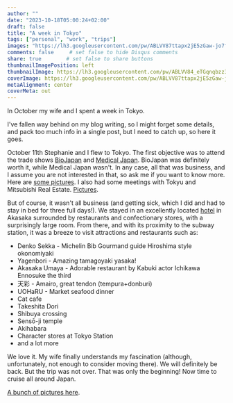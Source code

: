 ```yaml
---
author: ""
date: "2023-10-18T05:00:24+02:00"
draft: false
title: "A week in Tokyo"
tags: ["personal", "work", "trips"]
images: "https://lh3.googleusercontent.com/pw/ABLVV87ttapx2jE5zGaw-jo7fcnnjHJOB9wOtW40pESrzkTtRVcVjV38HqnTN8l59Rhc46Ua0Z6MJbm29dXbiuLpiNG3pS6hbEk2tNIvGBvfBBkvzLkCEHAt=w2400"
comments: false     # set false to hide Disqus comments
share: true        # set false to share buttons
thumbnailImagePosition: left
thumbnailImage: https://lh3.googleusercontent.com/pw/ABLVV84_eTGqnqbzz3blT6GRhSLzntn9HADT567HihmOK8TOCDCnk-R98TMMj46edGbo07gYMiT1rc4dy_nTdADt_lURovaonp1J2--ilJIxclrrupKL9Eh5=w2400
coverImage: https://lh3.googleusercontent.com/pw/ABLVV87ttapx2jE5zGaw-jo7fcnnjHJOB9wOtW40pESrzkTtRVcVjV38HqnTN8l59Rhc46Ua0Z6MJbm29dXbiuLpiNG3pS6hbEk2tNIvGBvfBBkvzLkCEHAt=w2400
metaAlignment: center
coverMeta: out
---
```


In October my wife and I spent a week in Tokyo.

<!--more-->

I've fallen way behind on my blog writing, so I might forget some details, and pack too much info in a single post, but I need to catch up, so here it goes.

October 11th Stephanie and I flew to Tokyo. The first objective was to attend the trade shows [BioJapan](https://jcd-expo.jp/en/outline.html) and [Medical Japan](https://www.medical-jpn.jp/tokyo/en-gb.html). BioJapan was definitely worth it, while Medical Japan wasn't. In any case, all that was business, and I assume you are not interested in that, so ask me if you want to know more. Here are [some pictures](https://photos.app.goo.gl/hDpncVoH1Vu4e3A2A). I also had some meetings with Tokyu and Mitsubishi Real Estate. [Pictures](https://photos.app.goo.gl/TbrJDec7tFjRiY1L9).

But of course, it wasn't all business (and getting sick, which I did and had to stay in bed for three full days!). We stayed in an excellently located [hotel](https://www.centurion-hotel.com/cl-akasaka/) in Akasaka surrounded by restaurants and confectionary stores, with a surprisingly large room. From there, and with its proximity to the subway station, it was a breeze to visit attractions and restaurants such as:
* Denko Sekka - Michelin Bib Gourmand guide Hiroshima style okonomiyaki 
* Yagenbori - Amazing tamagoyaki yasaka!
* Akasaka Umaya - Adorable restaurant by Kabuki actor Ichikawa Ennosuke the third 
* 天彩 - Amairo, great tendon (tempura+donburi)
* UOHaRU - Market seafood dinner
* Cat cafe
* Takeshita Dori
* Shibuya crossing
* Sensō-ji temple
* Akihabara
* Character stores at Tokyo Station
* and a lot more

We love it. My wife finally understands my fascination (although, unfortunately, not enough to consider moving there). We will definitely be back. But the trip was not over. That was only the beginning! Now time to cruise all around Japan.

[A bunch of pictures here](https://photos.app.goo.gl/ifYhUiVip44kA7bs8).